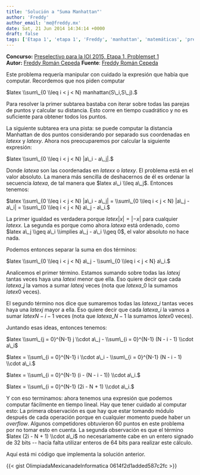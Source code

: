 ```yaml
---
title: 'Solución a "Suma Manhattan"'
author: 'Freddy'
author_email: 'me@freddy.mx'
date: Sat, 21 Jun 2014 14:34:14 +0000
draft: false
tags: ['Etapa 1', 'etapa 1', 'Freddy', 'manhattan', 'matemáticas', 'preselectivo', 'Problemset 1', 'problemset 1', 'soluciones', 'Soluciones Preselectivo 2014', 'sumas']
---
```


**Concurso:** [Preselectivo para la IOI 2015, Etapa 1, Problemset 1](https://omegaup.com/arena/IOI2015E1P1#problems/Suma-Manhattan) **Autor:** [Freddy Román Cepeda](http://freddy.mx/) **Fuente**: [Freddy Román Cepeda](http://freddy.mx/)

Este problema requería manipular con cuidado la expresión que había que computar. Recordemos que nos piden computar

$latex \\sum\_{0 \\leq i < j < N} manhattan(S\_i,S\_j).$

Para resolver la primer subtarea bastaba con iterar sobre todas las parejas de puntos y calcular su distancia. Esto corre en tiempo cuadrático y no es suficiente para obtener todos los puntos.

La siguiente subtarea era una pista: se puede computar la distancia Manhattan de dos puntos considerando por separado sus coordenadas en $latex x$ y $latex y$. Ahora nos preocuparemos por calcular la siguiente expresión:

$latex \\sum\_{0 \\leq i < j < N} |a\_i - a\_j|.$

Donde $latex a$ son las coordenadas en $latex x$ o $latex y$. El problema está en el valor absoluto. La manera más sencilla de deshacernos de él es ordenar la secuencia $latex a$, de tal manera que $latex a\_i \\leq a\_j$. Entonces tenemos:

$latex \\sum\_{0 \\leq i < j < N} |a\_i - a\_j| = \\sum\_{0 \\leq i < j < N} |a\_j - a\_i| = \\sum\_{0 \\leq i < j < N} a\_j - a\_i.$

La primer igualdad es verdadera porque $latex |x| = |-x|$ para cualquier $latex x$. La segunda es porque como ahora $latex a$ está ordenado, como $latex a\_j \\geq a\_i \\implies a\_j - a\_i \\geq 0$, el valor absoluto no hace nada.

Podemos entonces separar la suma en dos términos:

$latex \\sum\_{0 \\leq i < j < N} a\_j - \\sum\_{0 \\leq i < j < N} a\_i.$

Analicemos el primer término. Estamos sumando sobre todas las $latex j$ tantas veces haya una $latex i$ menor que ella. Eso quiere decir que cada $latex a\_j$ la vamos a sumar $latex j$ veces (nota que $latex a\_0$ la sumamos $latex 0$ veces).

El segundo término nos dice que sumaremos todas las $latex a\_i$ tantas veces haya una $latex j$ mayor a ella. Eso quiere decir que cada $latex a\_i$ la vamos a sumar $latex N-i-1$ veces (nota que $latex a\_{N-1}$ la sumamos $latex 0$ veces).

Juntando esas ideas, entonces tenemos:

$latex \\sum\_{j = 0}^{N-1} j \\cdot a\_j - \\sum\_{i = 0}^{N-1} (N - i - 1) \\cdot a\_i$

$latex = \\sum\_{i = 0}^{N-1} i \\cdot a\_i - \\sum\_{i = 0}^{N-1} (N - i - 1) \\cdot a\_i.$

$latex = \\sum\_{i = 0}^{N-1} (i - (N - i - 1)) \\cdot a\_i.$

$latex = \\sum\_{i = 0}^{N-1} (2i - N + 1) \\cdot a\_i.$

Y con eso terminamos: ahora tenemos una expresión que podemos computar fácilmente en tiempo lineal. Hay que tener cuidado al computar esto: La primera observación es que hay que estar tomando módulo después de cada operación porque en cualquier momento puede haber un _overflow_. Algunos competidores obtuvieron 60 puntos en este problema por no tomar esto en cuenta. La segunda observación es que el término $latex (2i - N + 1) \\cdot a\_i$ no necesariamente cabe en un entero signado de 32 bits -- hacía falta utilizar enteros de 64 bits para realizar este cálculo.

Aquí está mi código que implementa la solución anterior.

{{< gist OlimpiadaMexicanadeInformatica 0614f2d1added587c2fc >}}